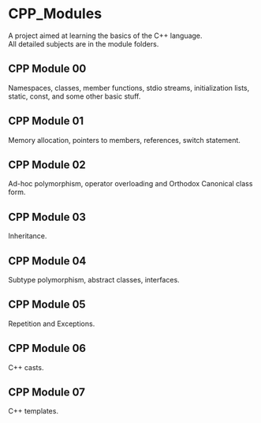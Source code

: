 # CPP_Modules
A project aimed at learning the basics of the C++ language. </br>
All detailed subjects are in the module folders. </br>

## CPP Module 00
Namespaces, classes, member functions, stdio streams, initialization lists, static, const, and some other basic stuff. </br>

## CPP Module 01
Memory allocation, pointers to members, references, switch statement. </br>

## CPP Module 02
Ad-hoc polymorphism, operator overloading and Orthodox Canonical class form. </br>

## CPP Module 03
Inheritance. </br>

## CPP Module 04
Subtype polymorphism, abstract classes, interfaces. </br>

## CPP Module 05
Repetition and Exceptions. </br>

## CPP Module 06
C++ casts. </br>

## CPP Module 07
C++ templates. </br>

